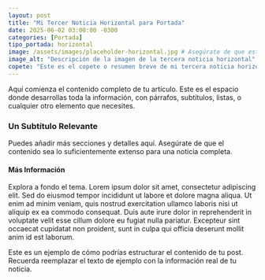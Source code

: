 ```yaml
---
layout: post
title: "Mi Tercer Noticia Horizontal para Portada"
date: 2025-06-02 03:00:00 -0300
categories: [Portada]
tipo_portada: horizontal
image: /assets/images/placeholder-horizontal.jpg # Asegúrate de que esta imagen exista o cámbiala por la tuya.
image_alt: "Descripción de la imagen de la tercera noticia horizontal"
copete: "Este es el copete o resumen breve de mi tercera noticia horizontal para la portada. Es conciso y atractivo."
---
```


Aquí comienza el contenido completo de tu artículo. Este es el espacio donde desarrollas toda la información, con párrafos, subtítulos, listas, o cualquier otro elemento que necesites.

### Un Subtítulo Relevante

Puedes añadir más secciones y detalles aquí. Asegúrate de que el contenido sea lo suficientemente extenso para una noticia completa.

#### Más Información

Explora a fondo el tema. Lorem ipsum dolor sit amet, consectetur adipiscing elit. Sed do eiusmod tempor incididunt ut labore et dolore magna aliqua. Ut enim ad minim veniam, quis nostrud exercitation ullamco laboris nisi ut aliquip ex ea commodo consequat. Duis aute irure dolor in reprehenderit in voluptate velit esse cillum dolore eu fugiat nulla pariatur. Excepteur sint occaecat cupidatat non proident, sunt in culpa qui officia deserunt mollit anim id est laborum.

Este es un ejemplo de cómo podrías estructurar el contenido de tu post. Recuerda reemplazar el texto de ejemplo con la información real de tu noticia.
